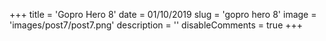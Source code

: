 +++ 
title = 'Gopro Hero 8'
date = 01/10/2019
slug = 'gopro hero 8' 
image = 'images/post7/post7.png' 
description = '' 
disableComments = true
+++

